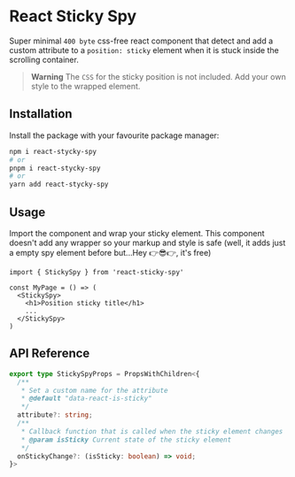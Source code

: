# React Sticky Spy

Super minimal `400 byte` css-free react component that detect and add a custom attribute to a `position: sticky` element when it is stuck inside the scrolling container.

> **Warning**
> The `CSS` for the sticky position is not included. Add your own style to the wrapped element.


## Installation

Install the package with your favourite package manager:

```sh
npm i react-stycky-spy
# or
pnpm i react-stycky-spy
# or
yarn add react-stycky-spy
```

## Usage

Import the component and wrap your sticky element. This component doesn't add any wrapper so your markup and style is safe (well, it adds just a empty spy element before but...Hey 👉😎👉, it's free)

```tsx
import { StickySpy } from 'react-sticky-spy'

const MyPage = () => (
  <StickySpy>
    <h1>Position sticky title</h1>
    ...
  </StickySpy>
)
```

## API Reference

```ts
export type StickySpyProps = PropsWithChildren<{
  /**
   * Set a custom name for the attribute
   * @default "data-react-is-sticky"
   */
  attribute?: string;
  /**
   * Callback function that is called when the sticky element changes
   * @param isSticky Current state of the sticky element
   */
  onStickyChange?: (isSticky: boolean) => void;
}>
```
